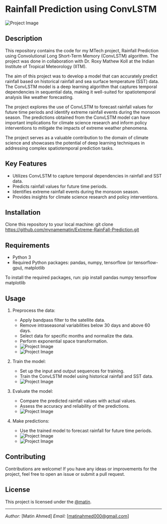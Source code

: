 # Rainfall Prediction using ConvLSTM

![Project Image](SST.png) 
## Description


This repository contains the code for my MTech project, Rainfall Prediction using Convolutional Long Short-Term Memory (ConvLSTM) algorithm. The project was done in collaboration with Dr. Roxy Mathew Koll at the Indian Institute of Tropical Meteorology (IITM).

The aim of this project was to develop a model that can accurately predict rainfall based on historical rainfall and sea surface temperature (SST) data. The ConvLSTM model is a deep learning algorithm that captures temporal dependencies in sequential data, making it well-suited for spatiotemporal analysis like weather forecasting.

The project explores the use of ConvLSTM to forecast rainfall values for future time periods and identify extreme rainfall events during the monsoon season. The predictions obtained from the ConvLSTM model can have important implications for climate science research and inform policy interventions to mitigate the impacts of extreme weather phenomena.

The project serves as a valuable contribution to the domain of climate science and showcases the potential of deep learning techniques in addressing complex spatiotemporal prediction tasks.

## Key Features

- Utilizes ConvLSTM to capture temporal dependencies in rainfall and SST data.
- Predicts rainfall values for future time periods.
- Identifies extreme rainfall events during the monsoon season.
- Provides insights for climate science research and policy interventions.

## Installation

Clone this repository to your local machine:
git clone https://github.com/mynamematin/Extreme-RainFall-Prediction.git


## Requirements

- Python 3
- Required Python packages: pandas, numpy, tensorflow (or tensorflow-gpu), matplotlib

To install the required packages, run: pip install pandas numpy tensorflow matplotlib


## Usage

1. Preprocess the data:
   - Apply bandpass filter to the satellite data.
   - Remove intraseasonal variabilities below 30 days and above 60 days.
   - Select data for specific months and normalize the data.
   - Perform exponential space transformation.
   - ![Project Image](MHW2017_intens.png)
   - ![Project Image](CombinedSSTRF17.png)

2. Train the model:
   - Set up the input and output sequences for training.
   - Train the ConvLSTM model using historical rainfall and SST data.
   - ![Project Image](ConvLSTM.png)

3. Evaluate the model:
   - Compare the predicted rainfall values with actual values.
   - Assess the accuracy and reliability of the predictions.
   - ![Project Image](Model_Performance.png)

4. Make predictions:
   - Use the trained model to forecast rainfall for future time periods.
   - ![Project Image](Model_Output.png)
   - ![Project Image](MonsoonPred2017(1).png)

## Contributing

Contributions are welcome! If you have any ideas or improvements for the project, feel free to open an issue or submit a pull request.

## License

This project is licensed under the [@matin](LICENSE).

---
*Author:* [Matin Ahmed]
*Email:* [matinahmed000@gmail.com]


